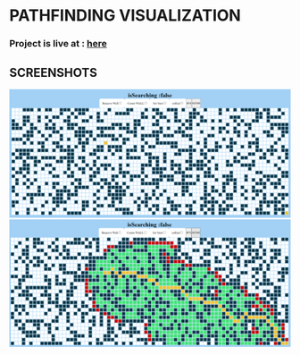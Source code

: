 # PATHFINDING VISUALIZATION
### Project is live at : <a href="https://pathfinding-visualizer.pages.dev/"  target="_blank" >here</a>

## SCREENSHOTS
<img src='./assets/pathfinderss1.png'>
<img src='./assets/pathfinderss2.png' >
